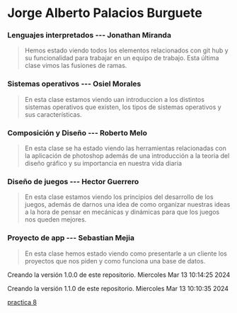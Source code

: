 # Jorge Alberto Palacios Burguete

### Lenguajes interpretados --- Jonathan Miranda
>Hemos estado viendo todos los elementos relacionados con git hub y su funcionalidad para trabajar en un equipo de trabajo. Esta última clase vimos las fusiones de ramas.

### Sistemas operativos --- Osiel Morales
> En esta clase estamos viendo uan introduccion a los distintos sistemas operativos que existen, los tipos de sistemas operativos y sus características.

### Composición y Diseño --- Roberto Melo
> En esta clase se ha estado viendo las herramientas relacionadas con la aplicación de photoshop además de una introducción a la teoria del diseño gráfico y su importancia en nuestra vida diaria

### Diseño de juegos --- Hector Guerrero
> En esta clase estamos viendo los principios del desarrollo de los juegos, además de darnos una idea de como organizar nuestras ideas a la hora de pensar en mecánicas y dinámicas para que los juegos nos queden mejores.

### Proyecto de app --- Sebastian Mejia
> En esta clase hemos estado viendo como presentarle a un cliente los proyectos que nos piden y como funciona una base de datos.

Creando la versión 1.0.0 de este repositorio.  Miercoles Mar 13 10:14:25 2024

Creando la versión 1.1.0 de este repositorio.  Miercoles Mar 13 10:10:35 2024

[practica 8](/Practica-8.md)